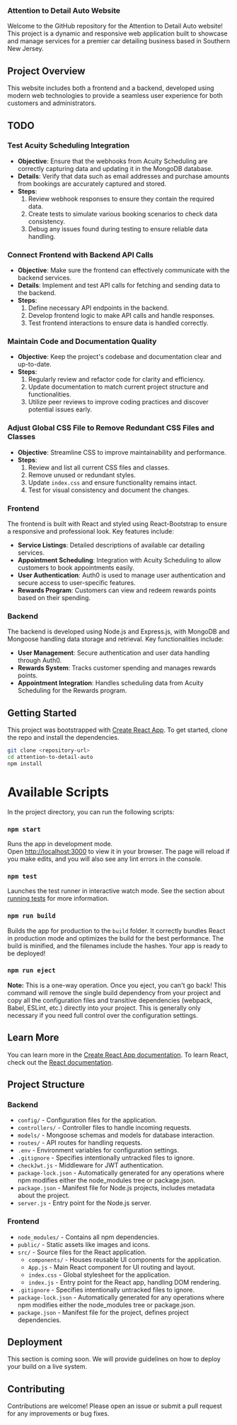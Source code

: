 ### Attention to Detail Auto Website

Welcome to the GitHub repository for the Attention to Detail Auto website! This project is a dynamic and responsive web application built to showcase and manage services for a premier car detailing business based in Southern New Jersey.

## Project Overview

This website includes both a frontend and a backend, developed using modern web technologies to provide a seamless user experience for both customers and administrators.

## TODO

### Test Acuity Scheduling Integration

- **Objective**: Ensure that the webhooks from Acuity Scheduling are correctly capturing data and updating it in the MongoDB database.
- **Details**: Verify that data such as email addresses and purchase amounts from bookings are accurately captured and stored.
- **Steps**:
  1. Review webhook responses to ensure they contain the required data.
  2. Create tests to simulate various booking scenarios to check data consistency.
  3. Debug any issues found during testing to ensure reliable data handling.

### Connect Frontend with Backend API Calls

- **Objective**: Make sure the frontend can effectively communicate with the backend services.
- **Details**: Implement and test API calls for fetching and sending data to the backend.
- **Steps**:
  1. Define necessary API endpoints in the backend.
  2. Develop frontend logic to make API calls and handle responses.
  3. Test frontend interactions to ensure data is handled correctly.

### Maintain Code and Documentation Quality

- **Objective**: Keep the project's codebase and documentation clear and up-to-date.
- **Steps**:
  1. Regularly review and refactor code for clarity and efficiency.
  2. Update documentation to match current project structure and functionalities.
  3. Utilize peer reviews to improve coding practices and discover potential issues early.

### Adjust Global CSS File to Remove Redundant CSS Files and Classes

- **Objective**: Streamline CSS to improve maintainability and performance.
- **Steps**:
  1. Review and list all current CSS files and classes.
  2. Remove unused or redundant styles.
  3. Update `index.css` and ensure functionality remains intact.
  4. Test for visual consistency and document the changes.

### Frontend

The frontend is built with React and styled using React-Bootstrap to ensure a responsive and professional look. Key features include:

- **Service Listings**: Detailed descriptions of available car detailing services.
- **Appointment Scheduling**: Integration with Acuity Scheduling to allow customers to book appointments easily.
- **User Authentication**: Auth0 is used to manage user authentication and secure access to user-specific features.
- **Rewards Program**: Customers can view and redeem rewards points based on their spending.

### Backend

The backend is developed using Node.js and Express.js, with MongoDB and Mongoose handling data storage and retrieval. Key functionalities include:

- **User Management**: Secure authentication and user data handling through Auth0.
- **Rewards System**: Tracks customer spending and manages rewards points.
- **Appointment Integration**: Handles scheduling data from Acuity Scheduling for the Rewards program.

## Getting Started

This project was bootstrapped with [Create React App](https://github.com/facebook/create-react-app). To get started, clone the repo and install the dependencies.

```bash
git clone <repository-url>
cd attention-to-detail-auto
npm install
```

# Available Scripts

In the project directory, you can run the following scripts:

### `npm start`

Runs the app in development mode.  
Open [http://localhost:3000](http://localhost:3000) to view it in your browser. The page will reload if you make edits, and you will also see any lint errors in the console.

### `npm test`

Launches the test runner in interactive watch mode. See the section about [running tests](https://facebook.github.io/create-react-app/docs/running-tests) for more information.

### `npm run build`

Builds the app for production to the `build` folder. It correctly bundles React in production mode and optimizes the build for the best performance. The build is minified, and the filenames include the hashes. Your app is ready to be deployed!

### `npm run eject`

**Note:** This is a one-way operation. Once you eject, you can't go back! This command will remove the single build dependency from your project and copy all the configuration files and transitive dependencies (webpack, Babel, ESLint, etc.) directly into your project. This is generally only necessary if you need full control over the configuration settings.

## Learn More

You can learn more in the [Create React App documentation](https://facebook.github.io/create-react-app/docs/getting-started). To learn React, check out the [React documentation](https://reactjs.org/).

## Project Structure

### Backend

- `config/` - Configuration files for the application.
- `controllers/` - Controller files to handle incoming requests.
- `models/` - Mongoose schemas and models for database interaction.
- `routes/` - API routes for handling requests.
- `.env` - Environment variables for configuration settings.
- `.gitignore` - Specifies intentionally untracked files to ignore.
- `checkJwt.js` - Middleware for JWT authentication.
- `package-lock.json` - Automatically generated for any operations where npm modifies either the node_modules tree or package.json.
- `package.json` - Manifest file for Node.js projects, includes metadata about the project.
- `server.js` - Entry point for the Node.js server.

### Frontend

- `node_modules/` - Contains all npm dependencies.
- `public/` - Static assets like images and icons.
- `src/` - Source files for the React application.
  - `components/` - Houses reusable UI components for the application.
  - `App.js` - Main React component for UI routing and layout.
  - `index.css` - Global stylesheet for the application.
  - `index.js` - Entry point for the React app, handling DOM rendering.
- `.gitignore` - Specifies intentionally untracked files to ignore.
- `package-lock.json` - Automatically generated for any operations where npm modifies either the node_modules tree or package.json.
- `package.json` - Manifest file for the project, defines project dependencies.

## Deployment

This section is coming soon. We will provide guidelines on how to deploy your build on a live system.

## Contributing

Contributions are welcome! Please open an issue or submit a pull request for any improvements or bug fixes.
